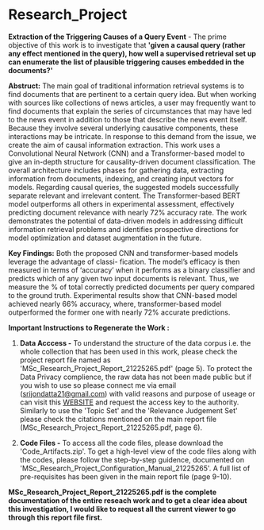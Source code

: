 # Research_Project

**Extraction of the Triggering Causes of a Query Event** - The prime objective of this work is to investigate that <b>'given a causal query (rather any effect mentioned in the query), how well a supervised retrieval set up can enumerate the list of plausible triggering causes embedded in the documents?'</b> 

<b>Abstruct:</b> The main goal of traditional information retrieval systems is to find documents that are pertinent to a certain query idea. But when working with sources like collections of news articles, a user may frequently want to find documents that explain the series of circumstances that may have led to the news event in addition to those that describe the news event itself. Because they involve several underlying causative components, these interactions may be intricate. In response to this demand from the issue, we create the aim of causal information extraction. This work uses a Convolutional Neural Network (CNN) and a Transformer-based model to give an in-depth structure for causality-driven document classification. The overall architecture includes phases for gathering data, extracting information from documents, indexing, and creating input vectors for models. Regarding causal queries, the suggested models successfully separate relevant and irrelevant content. The Transformer-based BERT model outperforms all others in experimental assessment, effectively predicting document relevance with nearly 72% accuracy rate. The work demonstrates the potential of data-driven models in addressing difficult information retrieval problems and identifies prospective directions for model optimization and dataset augmentation in the future.

<b>Key Findings:</b> Both the proposed CNN and transformer-based models leverage the advantage of classi- fication. The model’s efficacy is then measured in terms of ‘accuracy’ when it performs as a binary classifier and predicts which of any given two input documents is relevant. Thus, we measure the % of total correctly predicted documents per query compared to the ground truth. Experimental results show that CNN-based model achieved nearly 66% accuracy, where, transformer-based model outperformed the former one with nearly 72% accurate predictions.

<b>Important Instructions to Regenerate the Work :</b>

1. **Data Acccess -** To understand the structure of the data corpus i.e. the whole collection that has been used in this work, please check the project report file named as 'MSc_Research_Project_Report_21225265.pdf' (page 5). To protect the Data Privacy complience, the raw data has not been made public but if you wish to use so please connect me via email (srijondatta21@gmail.com) with valid reasons and purpose of useage or can visit this [WEBSITE](http://fire.irsi.res.in/fire/static/data) and request the access key to the authority. Similarly to use the 'Topic Set' and the 'Relevance Judgement Set' please check the citations mentioned on the main report file (MSc_Research_Project_Report_21225265.pdf, page 6).

2. **Code Files -** To access all the code files, please download the 'Code_Artifacts.zip'. To get a high-level view of the code files along with the codes, please follow the step-by-step guidence, documented on 'MSc_Research_Project_Configuration_Manual_21225265'. A full list of pre-requisites has been given in the main report file (page 9-10).

<b>MSc_Research_Project_Report_21225265.pdf is the complete documentation of the entire reseach work and to get a clear idea about this investigation, I would like to request all the current viewer to go through this report file first.</b>  
